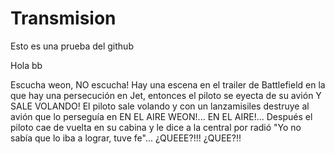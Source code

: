 # Transmision
 
Esto es una prueba del github

Hola bb



Escucha weon, NO escucha! Hay una escena en el trailer de Battlefield en la que hay una persecución en Jet, entonces el piloto se eyecta de su avión Y SALE VOLANDO! El piloto sale volando y con un lanzamisiles destruye al avión que lo perseguía en EN EL AIRE WEON!... EN EL AIRE!... Después el piloto cae de vuelta en su cabina y le dice a la central por radió "Yo no sabía que lo iba a lograr, tuve fe"... ¿QUEEE?!!! ¿QUEE?!!